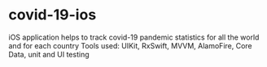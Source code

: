 # covid-19-ios
iOS application helps to track covid-19 pandemic statistics for all the world and for each country
Tools used: UIKit, RxSwift, MVVM, AlamoFire, Core Data, unit and UI testing
